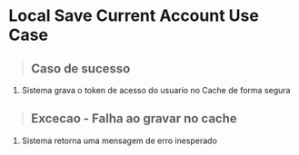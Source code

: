 # Local Save Current Account Use Case

> ## Caso de sucesso
1. Sistema grava o token de acesso do usuario no Cache de forma segura

> ## Excecao - Falha ao gravar no cache
1. Sistema retorna uma mensagem de erro inesperado